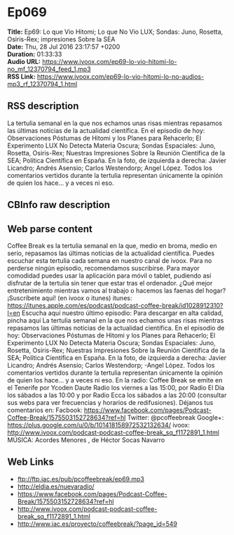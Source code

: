 # Ep069  
**Title:** Ep69: Lo que Vio Hitomi; Lo que No Vio LUX; Sondas: Juno, Rosetta, Osiris-Rex; impresiones Sobre la SEA  
**Date:** Thu, 28 Jul 2016 23:17:57 +0200  
**Duration:** 01:33:33  
**Audio URL:** https://www.ivoox.com/ep69-lo-vio-hitomi-lo-no_mf_12370794_feed_1.mp3  
**RSS Link:** https://www.ivoox.com/ep69-lo-vio-hitomi-lo-no-audios-mp3_rf_12370794_1.html  

## RSS description
La tertulia semanal en la que nos echamos unas risas mientras repasamos las últimas noticias de la actualidad científica. En el episodio de hoy: Observaciones Póstumas de Hitomi y los Planes para Rehacerlo; El Experimento LUX No Detecta Materia Oscura; Sondas Espaciales: Juno, Rosetta, Osiris-Rex; Nuestras Impresiones Sobre la Reunión Científica de la SEA; Política Científica en España. En la foto, de izquierda a derecha: Javier Licandro; Andrés Asensio; Carlos Westendorp; Angel López. Todos los comentarios vertidos durante la tertulia representan únicamente la opinión de quien los hace… y a veces ni eso.

## CBInfo raw description


## Web parse content
Coffee Break es la tertulia semanal en la que, medio en broma, medio en serio, repasamos las últimas noticias de la actualidad científica. Puedes escuchar esta tertulia cada semana en nuestro canal de ivoox. Para no perderse ningún episodio, recomendamos suscribirse. Para mayor comodidad puedes usar la aplicación para móvil o tablet, pudiendo así disfrutar de la tertulia sin tener que estar tras el ordenador. ¿Qué mejor entretenimiento mientras vamos al trabajo o hacemos las faenas del hogar? ¡Suscríbete aquí! (en ivoox o itunes) itunes: https://itunes.apple.com/es/podcast/podcast-coffee-break/id1028912310?l=en Escucha aquí nuestro último episodio: Para descargar en alta calidad, pincha aquí La tertulia semanal en la que nos echamos unas risas mientras repasamos las últimas noticias de la actualidad científica. En el episodio de hoy: Observaciones Póstumas de Hitomi y los Planes para Rehacerlo; El Experimento LUX No Detecta Materia Oscura; Sondas Espaciales: Juno, Rosetta, Osiris-Rex; Nuestras Impresiones Sobre la Reunión Científica de la SEA; Política Científica en España. En la foto, de izquierda a derecha: Javier Licandro; Andrés Asensio; Carlos Westendorp; -Angel López. Todos los comentarios vertidos durante la tertulia representan únicamente la opinión de quien los hace… y a veces ni eso. En la radio: Coffee Break se emite en el Tenerife por Ycoden Daute Radio los viernes a las 15:00, por Radio El Día los sábados a las 10:00 y por Radio Ecca los sábados a las 20:00 (consultar sus webs para ver frecuencias y horarios de redifusiones). Déjanos tus comentarios en: Facbook: https://www.facebook.com/pages/Podcast-Coffee-Break/1575503152728634?ref=hl Twitter: @pcoffeebreak Google+: https://plus.google.com/u/0/b/101418158972532132634/ ivoox: http://www.ivoox.com/podcast-podcast-coffee-break_sq_f1172891_1.html MÚSICA: Acordes Menores , de Héctor Socas Navarro

## Web Links
- ftp://ftp.iac.es/pub/pcoffeebreak/ep69.mp3
- http://eldia.es/nuevaradio/
- https://www.facebook.com/pages/Podcast-Coffee-Break/1575503152728634?ref=hl
- http://www.ivoox.com/podcast-podcast-coffee-break_sq_f1172891_1.html
- http://www.iac.es/proyecto/coffeebreak/?page_id=549